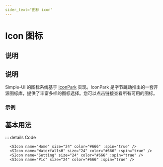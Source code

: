 ```yaml
---
sider_text="图标 icon"
---
```




# Icon 图标


## 说明

## 说明

Simple-UI 的图标系统基于 [IconPark](https://iconpark.oceanengine.com/official) 实现。IconPark 是字节跳动推出的一套开源图标库，提供了丰富多样的图标选择。您可以点击链接查看所有可用的图标。

### 示例


## 基本用法

<div>
  <SIcon name="Home" size="24" color="#666" :spin="true" />
  <SIcon name="WaterfallsH" size="24" color="#666" :spin="true" />
  <SIcon name="Setting" size="24" color="#666" :spin="true" />
  <SIcon name="Pic" size="24" color="#666" :spin="true" /> 
</div>

::: details Code
```VUE
  <SIcon name="Home" size="24" color="#666" :spin="true" />
  <SIcon name="WaterfallsH" size="24" color="#666" :spin="true" />
  <SIcon name="Setting" size="24" color="#666" :spin="true" />
  <SIcon name="Pic" size="24" color="#666" :spin="true" /> 
```